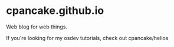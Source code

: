 cpancake.github.io
==================

Web blog for web things.

If you're looking for my osdev tutorials, check out cpancake/helios

